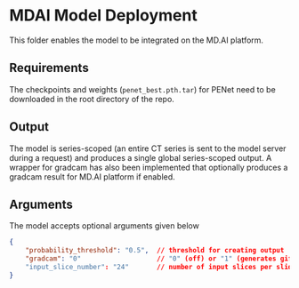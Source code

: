 # MDAI Model Deployment

This folder enables the model to be integrated on the MD.AI platform.

## Requirements

The checkpoints and weights (`penet_best.pth.tar`) for PENet need to be downloaded in the root directory of the repo.

## Output

The model is series-scoped (an entire CT series is sent to the model server during a request) and produces a single global series-scoped output. A wrapper for gradcam has also been implemented that optionally produces a gradcam result for MD.AI platform if enabled.

## Arguments

The model accepts optional arguments given below

```json
{
    "probability_threshold": "0.5",  // threshold for creating output
    "gradcam": "0"                   // "0" (off) or "1" (generates gif over best sliding window)
    "input_slice_number": "24"       // number of input slices per sliding window
}
```
 
